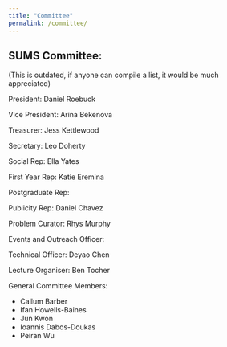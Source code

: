 ```yaml
---
title: "Committee"
permalink: /committee/
---
```


## SUMS Committee: 

(This is outdated, if anyone can compile a list, it would be much appreciated)

President: Daniel Roebuck

Vice President: Arina Bekenova

Treasurer: Jess Kettlewood

Secretary: Leo Doherty

Social Rep: Ella Yates

First Year Rep: Katie Eremina 

Postgraduate Rep:

Publicity Rep: Daniel Chavez

Problem Curator: Rhys Murphy

Events and Outreach Officer:

Technical Officer: Deyao Chen

Lecture Organiser: Ben Tocher

General Committee Members: 
- Callum Barber
- Ifan Howells-Baines
- Jun Kwon
- Ioannis Dabos-Doukas
- Peiran Wu
